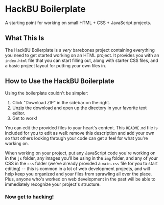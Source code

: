 # HackBU Boilerplate
A starting point for working on small HTML + CSS + JavaScript projects.

## What This Is
The HackBU Boilerplate is a _very_ barebones project containing everything you need to get started working on an HTML project. It provides you with an `index.html` file that you can start filling out, along with starter CSS files, and a basic project layout for putting your own files in.

## How to Use the HackBU Boilerplate
Using the boilerplate couldn't be simpler:  
1. Click "Download ZIP" in the sidebar on the right.  
2. Unzip the download and open up the directory in your favorite text editor.  
3. Get to work!  

You can edit the provided files to your heart's content. This `README.md` file is included for you to edit as well: remove this description and add your own so that others looking through your code can get a feel for what you're working on.

When working on your project, put any JavaScript code you're working on in the `js` folder, any images you'll be using in the `img` folder, and any of your CSS in the `css` folder (we've already provided a `main.css` file for you to start editing) -- this is common in a lot of web development projects, and will help keep you organized and your files from sprawling all over the place. Plus, anyone who's worked on web development in the past will be able to immediately recognize your project's structure.

### Now get to hacking!
